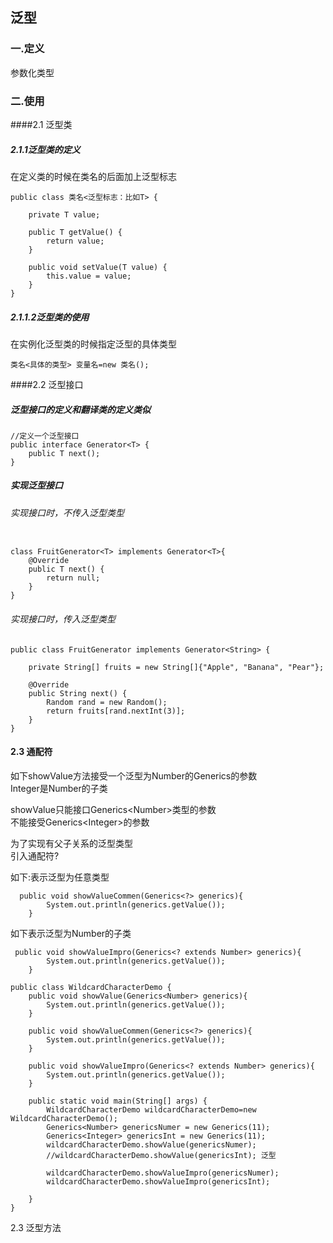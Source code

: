 
## 泛型
### 一.定义
参数化类型
### 二.使用
####2.1 泛型类  
##### 2.1.1泛型类的定义  
在定义类的时候在类名的后面加上泛型标志
```
public class 类名<泛型标志：比如T> {

    private T value;

    public T getValue() {
        return value;
    }

    public void setValue(T value) {
        this.value = value;
    }
}
```
##### 2.1.1.2泛型类的使用  
在实例化泛型类的时候指定泛型的具体类型   
```
类名<具体的类型> 变量名=new 类名();
```

####2.2 泛型接口
##### 泛型接口的定义和翻译类的定义类似
```
//定义一个泛型接口
public interface Generator<T> {
    public T next();
}
```
##### 实现泛型接口 
###### 实现接口时，不传入泛型类型
```

class FruitGenerator<T> implements Generator<T>{
    @Override
    public T next() {
        return null;
    }
}

```

###### 实现接口时，传入泛型类型
```
public class FruitGenerator implements Generator<String> {

    private String[] fruits = new String[]{"Apple", "Banana", "Pear"};

    @Override
    public String next() {
        Random rand = new Random();
        return fruits[rand.nextInt(3)];
    }
}

```

####  2.3 通配符
如下showValue方法接受一个泛型为Number的Generics的参数  
Integer是Number的子类  
  
showValue只能接口Generics\<Number>类型的参数  
不能接受Generics\<Integer>的参数  


为了实现有父子关系的泛型类型  
引入通配符?

如下:表示泛型为任意类型

```
  public void showValueCommen(Generics<?> generics){
        System.out.println(generics.getValue());
    }
```

如下表示泛型为Number的子类
```
 public void showValueImpro(Generics<? extends Number> generics){
        System.out.println(generics.getValue());
    }
```

```
public class WildcardCharacterDemo {
    public void showValue(Generics<Number> generics){
        System.out.println(generics.getValue());
    }

    public void showValueCommen(Generics<?> generics){
        System.out.println(generics.getValue());
    }
    
    public void showValueImpro(Generics<? extends Number> generics){
        System.out.println(generics.getValue());
    }

    public static void main(String[] args) {
        WildcardCharacterDemo wildcardCharacterDemo=new WildcardCharacterDemo();
        Generics<Number> genericsNumer = new Generics(11);
        Generics<Integer> genericsInt = new Generics(11);
        wildcardCharacterDemo.showValue(genericsNumer);
        //wildcardCharacterDemo.showValue(genericsInt); 泛型

        wildcardCharacterDemo.showValueImpro(genericsNumer);
        wildcardCharacterDemo.showValueImpro(genericsInt);

    }
}

```

2.3 泛型方法

